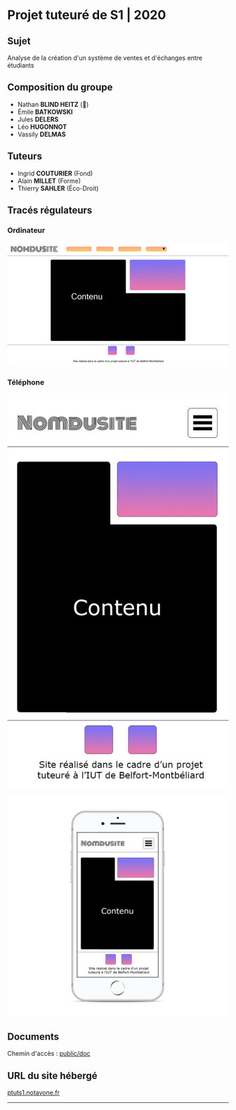 # Projet tuteuré de S1 | 2020

## Sujet

Analyse de la création d'un système de ventes et d'échanges entre étudiants

## Composition du groupe

*  Nathan **BLIND HEITZ** (👑)
*  Émile **BATKOWSKI**
*  Jules **DELERS**
*  Léo **HUGONNOT**
*  Vassily **DELMAS**

## Tuteurs

*  Ingrid **COUTURIER** (Fond)
*  Alain **MILLET** (Forme)
*  Thierry **SAHLER** (Éco-Droit)

## Tracés régulateurs

### Ordinateur

![](public/images/zoning_laptop.png)

### Téléphone

![](public/images/zoning_phone.png)

![](public/images/zoning_phone_preview.png)

## Documents

Chemin d'accès : [public/doc]()

## URL du site hébergé
[ptuts1.notavone.fr](https://ptuts1.notavone.fr/)

---